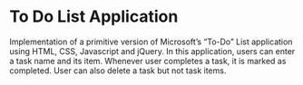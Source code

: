 # To Do List Application
Implementation of a primitive version of Microsoft’s “To-Do” List application using HTML, CSS, Javascript and jQuery. In this application, users can enter a task name and its item. Whenever user completes a task, it is marked as completed. User can also delete a task but not task items.
